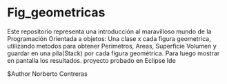 # Fig_geometricas
Este repositorio  representa una introducción al maravilloso mundo de la Programación Orientada a objetos:
Una clase x cada  figura geometrica, utilizando metodos para obtener Perimetros, Areas, Superficie
Volumen y guardar en una pila(Stack) por cada figura geométrica.
Para luego mostrar en pantalla los resultados.
proyecto probado en Eclipse Ide

$Author Norberto Contreras
